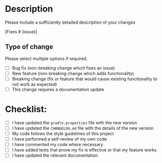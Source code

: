 # Description

Please include a sufficiently detailed description of your changes

[Fixes # (issue)]

## Type of change

Please select multiple options if required.

- [ ] Bug fix (non-breaking change which fixes an issue)
- [ ] New feature (non-breaking change which adds functionality)
- [ ] Breaking change (fix or feature that would cause existing functionality to not work as expected)
- [ ] This change requires a documentation update

# Checklist:

- [ ] I have updated the `gradle.properties` file with the new version
- [ ] I have updated the `CHANGELOG.md` file with the details of the new version
- [ ] My code follows the style guidelines of this project
- [ ] I have performed a self-review of my own code
- [ ] I have commented my code where necessary
- [ ] I have added tests that prove my fix is effective or that my feature works
- [ ] I have updated the relevant documentation